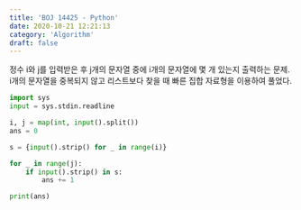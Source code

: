 ```yaml
---
title: 'BOJ 14425 - Python'
date: 2020-10-21 12:21:13
category: 'Algorithm'
draft: false
---
```

정수 i와 j를 입력받은 후 j개의 문자열 중에 i개의 문자열에 몇 개 있는지 출력하는 문제. i개의 문자열을 중복되지 않고 리스트보다 찾을 때 빠른 집합 자료형을 이용하여 풀었다.
```python
import sys
input = sys.stdin.readline

i, j = map(int, input().split())
ans = 0

s = {input().strip() for _ in range(i)}

for _ in range(j):
    if input().strip() in s:
        ans += 1

print(ans)

```